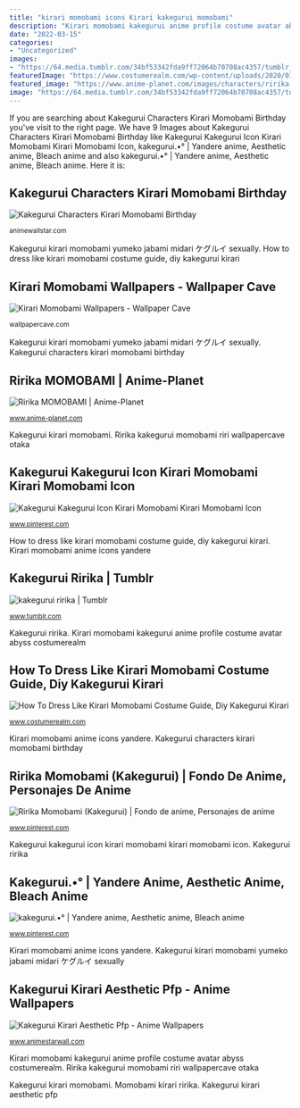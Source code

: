 ```yaml
---
title: "kirari momobami icons Kirari kakegurui momobami"
description: "Kirari momobami kakegurui anime profile costume avatar abyss costumerealm"
date: "2022-03-15"
categories:
- "Uncategorized"
images:
- "https://64.media.tumblr.com/34bf53342fda9ff72064b70708ac4357/tumblr_pn1qdoqwi01ukpi8x_540.jpg"
featuredImage: "https://www.costumerealm.com/wp-content/uploads/2020/01/1548260884_104499-e1580238349509.png"
featured_image: "https://www.anime-planet.com/images/characters/ririka-momobami-125116.jpg"
image: "https://64.media.tumblr.com/34bf53342fda9ff72064b70708ac4357/tumblr_pn1qdoqwi01ukpi8x_540.jpg"
---
```


If you are searching about Kakegurui Characters Kirari Momobami Birthday you've visit to the right page. We have 9 Images about Kakegurui Characters Kirari Momobami Birthday like Kakegurui Kakegurui Icon Kirari Momobami Kirari Momobami Icon, kakegurui.•° | Yandere anime, Aesthetic anime, Bleach anime and also kakegurui.•° | Yandere anime, Aesthetic anime, Bleach anime. Here it is:

## Kakegurui Characters Kirari Momobami Birthday

![Kakegurui Characters Kirari Momobami Birthday](https://i.pinimg.com/originals/5a/77/8a/5a778a97135b1b1380fb2c5263c49ee4.jpg "Kakegurui kirari momobami")

<small>animewallstar.com</small>

Kakegurui kirari momobami yumeko jabami midari ケグルイ sexually. How to dress like kirari momobami costume guide, diy kakegurui kirari

## Kirari Momobami Wallpapers - Wallpaper Cave

![Kirari Momobami Wallpapers - Wallpaper Cave](https://wallpapercave.com/wp/wp5394559.png "Kirari momobami wallpapers")

<small>wallpapercave.com</small>

Kakegurui kirari momobami yumeko jabami midari ケグルイ sexually. Kakegurui characters kirari momobami birthday

## Ririka MOMOBAMI | Anime-Planet

![Ririka MOMOBAMI | Anime-Planet](https://www.anime-planet.com/images/characters/ririka-momobami-125116.jpg "Ririka kakegurui momobami riri wallpapercave otaka")

<small>www.anime-planet.com</small>

Kakegurui kirari momobami. Ririka kakegurui momobami riri wallpapercave otaka

## Kakegurui Kakegurui Icon Kirari Momobami Kirari Momobami Icon

![Kakegurui Kakegurui Icon Kirari Momobami Kirari Momobami Icon](https://i.pinimg.com/736x/df/e4/12/dfe4126bbb245daec17ab57945d4bb30.jpg "Momobami ririka kirari characters anime planet say xix trouble murder paradise character shall council student iwakuroleplay tags")

<small>www.pinterest.com</small>

How to dress like kirari momobami costume guide, diy kakegurui kirari. Kirari momobami anime icons yandere

## Kakegurui Ririka | Tumblr

![kakegurui ririka | Tumblr](https://64.media.tumblr.com/34bf53342fda9ff72064b70708ac4357/tumblr_pn1qdoqwi01ukpi8x_540.jpg "Ririka momobami (kakegurui)")

<small>www.tumblr.com</small>

Kakegurui ririka. Kirari momobami kakegurui anime profile costume avatar abyss costumerealm

## How To Dress Like Kirari Momobami Costume Guide, Diy Kakegurui Kirari

![How To Dress Like Kirari Momobami Costume Guide, Diy Kakegurui Kirari](https://www.costumerealm.com/wp-content/uploads/2020/01/1548260884_104499-e1580238349509.png "How to dress like kirari momobami costume guide, diy kakegurui kirari")

<small>www.costumerealm.com</small>

Kirari momobami anime icons yandere. Kakegurui characters kirari momobami birthday

## Ririka Momobami (Kakegurui) | Fondo De Anime, Personajes De Anime

![Ririka Momobami (Kakegurui) | Fondo de anime, Personajes de anime](https://i.pinimg.com/736x/74/59/f8/7459f86e9c7edd1fd49b2ba985bb50f3.jpg "Kakegurui kakegurui icon kirari momobami kirari momobami icon")

<small>www.pinterest.com</small>

Kakegurui kakegurui icon kirari momobami kirari momobami icon. Kakegurui ririka

## Kakegurui.•° | Yandere Anime, Aesthetic Anime, Bleach Anime

![kakegurui.•° | Yandere anime, Aesthetic anime, Bleach anime](https://i.pinimg.com/736x/02/9a/e6/029ae6782526503938292a99b77238e7.jpg "Kirari momobami anime icons yandere")

<small>www.pinterest.com</small>

Kirari momobami anime icons yandere. Kakegurui kirari momobami yumeko jabami midari ケグルイ sexually

## Kakegurui Kirari Aesthetic Pfp - Anime Wallpapers

![Kakegurui Kirari Aesthetic Pfp - Anime Wallpapers](https://i.pinimg.com/originals/bb/32/2d/bb322da375043ed398ceb55dd3027787.jpg "Kirari momobami anime icons yandere")

<small>www.animestarwall.com</small>

Kirari momobami kakegurui anime profile costume avatar abyss costumerealm. Ririka kakegurui momobami riri wallpapercave otaka

Kakegurui kirari momobami. Momobami kirari ririka. Kakegurui kirari aesthetic pfp

